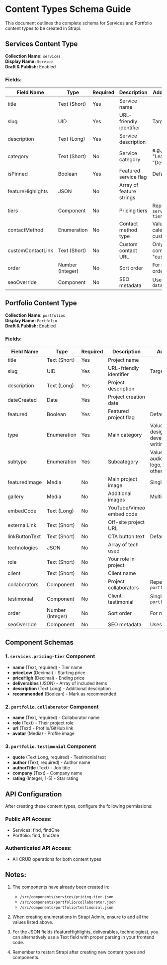 # Content Types Schema Guide

This document outlines the complete schema for Services and Portfolio content types to be created in Strapi.

## Services Content Type

**Collection Name:** `services`  
**Display Name:** `Service`  
**Draft & Publish:** Enabled

### Fields:

| Field Name | Type | Required | Description | Additional Config |
|------------|------|----------|-------------|-------------------|
| title | Text (Short) | Yes | Service name | |
| slug | UID | Yes | URL-friendly identifier | Target field: title |
| description | Text (Long) | Yes | Service description | |
| category | Text (Short) | No | Service category | e.g., "Leadership", "Development" |
| isPinned | Boolean | Yes | Featured service flag | Default: false |
| featureHighlights | JSON | No | Array of feature strings | |
| tiers | Component | No | Pricing tiers | Repeatable, uses `services.pricing-tier` |
| contactMethod | Enumeration | No | Contact method type | Values: email, calendar, phone, custom |
| customContactLink | Text (Short) | No | Custom contact URL | Only if contactMethod is "custom" |
| order | Number (Integer) | No | Sort order | For manual ordering |
| seoOverride | Component | No | SEO metadata | Uses `shared.seo-data` |

## Portfolio Content Type

**Collection Name:** `portfolios`  
**Display Name:** `Portfolio`  
**Draft & Publish:** Enabled

### Fields:

| Field Name | Type | Required | Description | Additional Config |
|------------|------|----------|-------------|-------------------|
| title | Text (Short) | Yes | Project name | |
| slug | UID | Yes | URL-friendly identifier | Target field: title |
| description | Text (Long) | Yes | Project description | |
| dateCreated | Date | Yes | Project creation date | |
| featured | Boolean | Yes | Featured project flag | Default: false |
| type | Enumeration | Yes | Main category | Values: music, graphic-design, web-development, video, writing, other |
| subtype | Enumeration | Yes | Subcategory | Values: music-video, audio, website, app, logo, apparel, print, other |
| featuredImage | Media | No | Main project image | Single, Images only |
| gallery | Media | No | Additional images | Multiple, Images only |
| embedCode | Text (Long) | No | YouTube/Vimeo embed code | |
| externalLink | Text (Short) | No | Off-site project URL | |
| linkButtonText | Text (Short) | No | CTA button text | Default: "See it" |
| technologies | JSON | No | Array of tech used | |
| role | Text (Short) | No | Your role in project | |
| client | Text (Short) | No | Client name | |
| collaborators | Component | No | Project collaborators | Repeatable, uses `portfolio.collaborator` |
| testimonial | Component | No | Client testimonial | Single, uses `portfolio.testimonial` |
| order | Number (Integer) | No | Sort order | For manual ordering |
| seoOverride | Component | No | SEO metadata | Uses `shared.seo-data` |

## Component Schemas

### 1. `services.pricing-tier` Component
- **name** (Text, required) - Tier name
- **priceLow** (Decimal) - Starting price
- **priceHigh** (Decimal) - Ending price
- **deliverables** (JSON) - Array of included items
- **description** (Text Long) - Additional description
- **recommended** (Boolean) - Mark as recommended

### 2. `portfolio.collaborator` Component
- **name** (Text, required) - Collaborator name
- **role** (Text) - Their project role
- **url** (Text) - Profile/GitHub link
- **avatar** (Media) - Profile image

### 3. `portfolio.testimonial` Component
- **quote** (Text Long, required) - Testimonial text
- **author** (Text, required) - Author name
- **authorTitle** (Text) - Job title
- **company** (Text) - Company name
- **rating** (Integer, 1-5) - Star rating

## API Configuration

After creating these content types, configure the following permissions:

### Public API Access:
- Services: find, findOne
- Portfolio: find, findOne

### Authenticated API Access:
- All CRUD operations for both content types

## Notes:

1. The components have already been created in:
   - `/src/components/services/pricing-tier.json`
   - `/src/components/portfolio/collaborator.json`
   - `/src/components/portfolio/testimonial.json`

2. When creating enumerations in Strapi Admin, ensure to add all the values listed above.

3. For the JSON fields (featureHighlights, deliverables, technologies), you can alternatively use a Text field with proper parsing in your frontend code.

4. Remember to restart Strapi after creating new content types and components. 